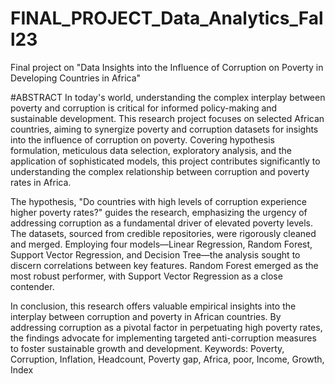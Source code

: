 # FINAL_PROJECT_Data_Analytics_Fall23


Final project on "Data Insights into the Influence of Corruption on Poverty in Developing Countries in Africa"




#ABSTRACT
In today's world, understanding the complex interplay between poverty and corruption is critical for informed policy-making and sustainable development. This research project focuses on selected African countries, aiming to synergize poverty and corruption datasets for insights into the influence of corruption on poverty. Covering hypothesis formulation, meticulous data selection, exploratory analysis, and the application of sophisticated models, this project contributes significantly to understanding the complex relationship between corruption and poverty rates in Africa. 


The hypothesis, "Do countries with high levels of corruption experience higher poverty rates?" guides the research, emphasizing the urgency of addressing corruption as a fundamental driver of elevated poverty levels. The datasets, sourced from credible repositories, were rigorously cleaned and merged. Employing four models—Linear Regression, Random Forest, Support Vector Regression, and Decision Tree—the analysis sought to discern correlations between key features. Random Forest emerged as the most robust performer, with Support Vector Regression as a close contender.


In conclusion, this research offers valuable empirical insights into the interplay between corruption and poverty in African countries. By addressing corruption as a pivotal factor in perpetuating high poverty rates, the findings advocate for implementing targeted anti-corruption measures to foster sustainable growth and development.
Keywords: Poverty, Corruption, Inflation, Headcount, Poverty gap, Africa, poor, Income, Growth, Index
